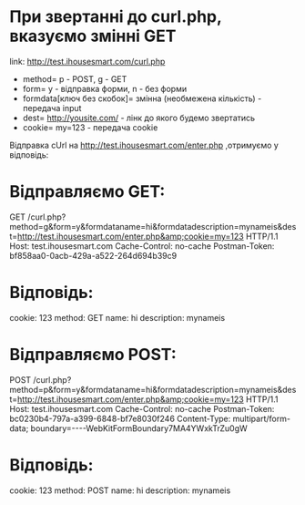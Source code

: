 # При звертанні до curl.php, вказуємо змінні GET
link: http://test.ihousesmart.com/curl.php

* method= p - POST, g - GET 
* form= y - відправка форми, n - без форми
* formdata[ключ без скобок]= змінна (необмежена кількість) - передача input
* dest= http://yousite.com/ - лінк до якого будемо звертатись
* cookie= my=123 - передача cookie

Відправка cUrl на http://test.ihousesmart.com/enter.php ,отримуємо у відповідь: 
# Відправляємо GET:
GET /curl.php?method=g&amp;form=y&amp;formdataname=hi&amp;formdatadescription=mynameis&amp;dest=http://test.ihousesmart.com/enter.php&amp;cookie=my=123 HTTP/1.1
Host: test.ihousesmart.com
Cache-Control: no-cache
Postman-Token: bf858aa0-0acb-429a-a522-264d694b39c9

# Відповідь:
cookie: 123
method: GET
name: hi
description: mynameis

# Відправляємо POST:
POST /curl.php?method=p&amp;form=y&amp;formdataname=hi&amp;formdatadescription=mynameis&amp;dest=http://test.ihousesmart.com/enter.php&amp;cookie=my=123 HTTP/1.1
Host: test.ihousesmart.com
Cache-Control: no-cache
Postman-Token: bc0230b4-797a-a399-6848-bf7e8030f246
Content-Type: multipart/form-data; boundary=----WebKitFormBoundary7MA4YWxkTrZu0gW

# Відповідь:
cookie: 123
method: POST
name: hi
description: mynameis



